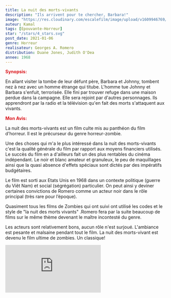 ```yaml
---
title: La nuit des morts-vivants
description: "Ils arrivent pour te chercher, Barbara!"
image: "https://res.cloudinary.com/escalefilm/image/upload/v1609946769/nuitdesmortsvivants_zjbyuk.jpg"
auteur: Kamal
tags: [Epouvante-Horreur]
star: "/stars/4_stars.svg"
post_date: 2021-01-06
genre: Horreur
realisateur: Georges A. Romero
distribution: Duane Jones, Judith O'Dea
annee: 1968
---
```

<span style="color:#db161c">**Synopsis:**</span>

En allant visiter la tombe de leur défunt père, Barbara et Johnny, tombent nez à nez avec un homme étrange qui titube. L'homme tue Johnny et Barbara s'enfuit, terrorisée.
Elle fini par trouver refuge dans une maison perdue dans la campagne. Elle sera rejoint par d'autres personnages. Ils apprendront par la radio et la télévision qu'en fait des morts s'attaquent aux vivants.

<span style="color:#db161c">**Mon Avis:**</span>

La nuit des morts-vivants est un film culte mis au panthéon du film d'horreur. Il est le précurseur du genre horreur-zombie.

Une des choses qui m'a le plus intéressé dans la nuit des morts-vivants c'est la qualité générale du film par rapport aux moyens financiers utilisés. Le succès du film en a d'ailleurs fait un des plus rentables du cinéma indépendant.
Le noir et blanc amateur et granuleux, le peu de maquillages ainsi que la quasi absence d'effets spéciaux sont dictés par des impératifs budgétaires.

Le film est sorti aux Etats Unis en 1968 dans un contexte politique (guerre du Viêt Nam) et social (ségrégation) particulier. On peut ainsi y deviner certaines convictions de Romero comme un acteur noir dans le rôle principal (très rare pour l’époque).

Quasiment tous les films de Zombies qui ont suivi ont utilisé les codes et le style de "la nuit des morts vivants" .Romero fera par la suite beaucoup de films sur le même thème devenant le maître incontesté du genre.

Les acteurs sont relativement bons, aucun rôle n'est surjoué. L'ambiance est pesante et malsaine pendant tout le film. La nuit des morts-vivant est devenu le film ultime de zombies. Un classique!

<div>
<iframe src="https://www.youtube.com/embed/MH5WQXwfWak" frameborder="0" allow="accelerometer; autoplay; clipboard-write; encrypted-media; gyroscope; picture-in-picture" allowfullscreen></iframe>
</div>